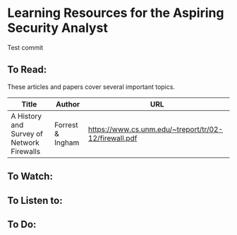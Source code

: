 # Learning Resources for the Aspiring Security Analyst

Test commit

## To Read:
These articles and papers cover several important topics.

| Title | Author | URL | 
|-------|--------|-----|
|A History and Survey of Network Firewalls | Forrest & Ingham | https://www.cs.unm.edu/~treport/tr/02-12/firewall.pdf |

## To Watch:

## To Listen to:

## To Do:

